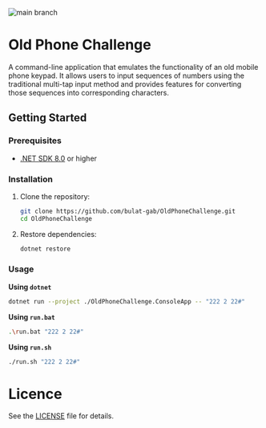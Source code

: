 ![main branch](https://github.com/bulat-gab/OldPhoneChallenge/actions/workflows/dotnet.yml/badge.svg?branch=main)

# Old Phone Challenge

A command-line application that emulates the functionality of an old mobile phone keypad. It allows users to input sequences of numbers using the traditional multi-tap input method and provides features for converting those sequences into corresponding characters.

## Getting Started

### Prerequisites

- [.NET SDK 8.0](https://dotnet.microsoft.com/download) or higher

### Installation

1. Clone the repository:

   ```bash
   git clone https://github.com/bulat-gab/OldPhoneChallenge.git
   cd OldPhoneChallenge
   ```

2. Restore dependencies:

   ```bash
   dotnet restore
   ```

### Usage

**Using `dotnet`**

```bash
dotnet run --project ./OldPhoneChallenge.ConsoleApp -- "222 2 22#"
```

**Using `run.bat`**

```bash
.\run.bat "222 2 22#"
```

**Using `run.sh`**

```bash
./run.sh "222 2 22#"
```

# Licence

See the [LICENSE](./LICENCE) file for details.
